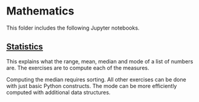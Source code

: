 # Mathematics

This folder includes the following Jupyter notebooks.

## [Statistics](stats.ipynb)
This explains what the range, mean, median and mode of a list of numbers are.
The exercises are to compute each of the measures.

Computing the median requires sorting.
All other exercises can be done with just basic Python constructs.
The mode can be more efficiently computed with additional data structures.
